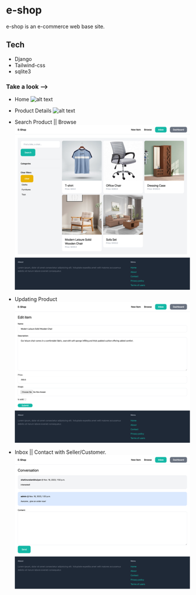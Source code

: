 # e-shop
e-shop is an e-commerce web base site.  

## Tech
+ Django
+ Tailwind-css
+ sqlite3

### Take a look -->
- Home
![alt text](siteSS/site1.png)

- Product Details
![alt text](siteSS/site2.png)

- Search Product || Browse
![alt text](siteSS/site3.png)

- Updating Product
![alt text](siteSS/site4.png)

- Inbox || Contact with Seller/Customer.
![alt text](siteSS/site5.png)
